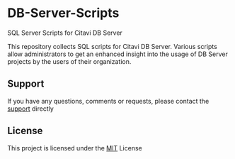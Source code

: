 # DB-Server-Scripts
SQL Server Scripts for Citavi DB Server

This repository collects SQL scripts for Citavi DB Server. Various scripts allow administrators to get an enhanced insight into the usage of DB Server projects by the users of their organization.

## Support

If you have any questions, comments or requests, please contact the [support](https://www.citavi.com/en/support/overview) directly

## License

This project is licensed under the [MIT](LICENSE) License
